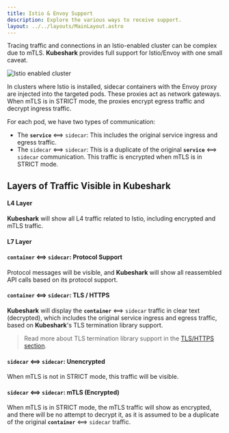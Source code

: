 ```yaml
---
title: Istio & Envoy Support
description: Explore the various ways to receive support.
layout: ../../layouts/MainLayout.astro
---
```

Tracing traffic and connections in an Istio-enabled cluster can be complex due to mTLS. **Kubeshark** provides full support for Istio/Envoy with one small caveat.

![Istio enabled cluster](/envoy_description.png)

In clusters where Istio is installed, sidecar containers with the Envoy proxy are injected into the targeted pods. These proxies act as network gateways. When mTLS is in STRICT mode, the proxies encrypt egress traffic and decrypt ingress traffic.

For each pod, we have two types of communication:
- The **`service`** <==> `sidecar`: This includes the original service ingress and egress traffic.
- The `sidecar` <==> `sidecar`: This is a duplicate of the original **`service`** <==> `sidecar` communication. This traffic is encrypted when mTLS is in STRICT mode.

## Layers of Traffic Visible in Kubeshark

#### L4 Layer

**Kubeshark** will show all L4 traffic related to Istio, including encrypted and mTLS traffic.

#### L7 Layer

#### **`container`** <==> `sidecar`: Protocol Support

Protocol messages will be visible, and **Kubeshark** will show all reassembled API calls based on its protocol support.

#### **`container`** <==> `sidecar`: TLS / HTTPS

**Kubeshark** will display the **`container`** <==> `sidecar` traffic in clear text (decrypted), which includes the original service ingress and egress traffic, based on **Kubeshark**'s TLS termination library support.

> Read more about TLS termination library support in the [TLS/HTTPS section](/en/encrypted_traffic).

#### `sidecar` <==> `sidecar`: Unencrypted

When mTLS is not in STRICT mode, this traffic will be visible.

#### `sidecar` <==> `sidecar`: mTLS (Encrypted)

When mTLS is in STRICT mode, the mTLS traffic will show as encrypted, and there will be no attempt to decrypt it, as it is assumed to be a duplicate of the original **`container`** <==> `sidecar` traffic.

